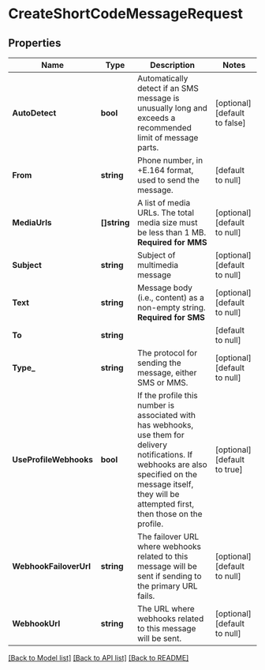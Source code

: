 # CreateShortCodeMessageRequest

## Properties
Name | Type | Description | Notes
------------ | ------------- | ------------- | -------------
**AutoDetect** | **bool** | Automatically detect if an SMS message is unusually long and exceeds a recommended limit of message parts. | [optional] [default to false]
**From** | **string** | Phone number, in +E.164 format, used to send the message. | [default to null]
**MediaUrls** | **[]string** | A list of media URLs. The total media size must be less than 1 MB.  **Required for MMS** | [optional] [default to null]
**Subject** | **string** | Subject of multimedia message | [optional] [default to null]
**Text** | **string** | Message body (i.e., content) as a non-empty string.  **Required for SMS** | [optional] [default to null]
**To** | **string** |  | [default to null]
**Type_** | **string** | The protocol for sending the message, either SMS or MMS. | [optional] [default to null]
**UseProfileWebhooks** | **bool** | If the profile this number is associated with has webhooks, use them for delivery notifications. If webhooks are also specified on the message itself, they will be attempted first, then those on the profile. | [optional] [default to true]
**WebhookFailoverUrl** | **string** | The failover URL where webhooks related to this message will be sent if sending to the primary URL fails. | [optional] [default to null]
**WebhookUrl** | **string** | The URL where webhooks related to this message will be sent. | [optional] [default to null]

[[Back to Model list]](../README.md#documentation-for-models) [[Back to API list]](../README.md#documentation-for-api-endpoints) [[Back to README]](../README.md)

